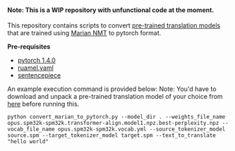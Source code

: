 #### Note: This is a WIP repository with unfunctional code at the moment.

This repository contains scripts to convert [pre-trained translation models](https://github.com/Helsinki-NLP/OPUS-MT-train/tree/master/models) that are trained using [Marian NMT](https://github.com/marian-nmt) to pytorch format.

**Pre-requisites**
- [pytorch 1.4.0](https://pytorch.org/)
- [ruamel.yaml](https://pypi.org/project/ruamel.yaml/)
- [sentencepiece](https://github.com/google/sentencepiece)

An example execution command is provided below:
Note: You'd have to download and unpack a pre-trained translation model of your choice from [here](https://github.com/Helsinki-NLP/OPUS-MT-train/tree/master/models) before running this.

`
python convert_marian_to_pytorch.py --model_dir . --weights_file_name opus.spm32k-spm32k.transformer-align.model1.npz.best-perplexity.npz --vocab_file_name opus.spm32k-spm32k.vocab.yml --source_tokenizer_model source.spm --target_tokenizer_model target.spm --text_to_translate "hello world"
`
